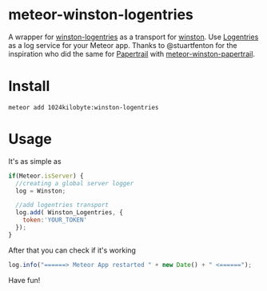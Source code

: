 # meteor-winston-logentries
A wrapper for [winston-logentries](https://github.com/alexgorbatchev/winston-logentries) as a transport for [winston](https://github.com/winstonjs/winston). Use [Logentries](https://logentries.com/) as a log service for your Meteor app.
Thanks to @stuartfenton for the inspiration who did the same for [Papertrail](https://papertrailapp.com/) with [meteor-winston-papertrail](https://github.com/stuartfenton/meteor-winston-papertrail).

# Install

`meteor add 1024kilobyte:winston-logentries`

# Usage

It's as simple as

```javascript
if(Meteor.isServer) {
  //creating a global server logger
  log = Winston;

  //add logentries transport
  log.add( Winston_Logentries, {
    token:'YOUR_TOKEN'
  });
}
```

After that you can check if it's working

```javascript
log.info("======> Meteor App restarted " + new Date() + " <======");
```

Have fun!
